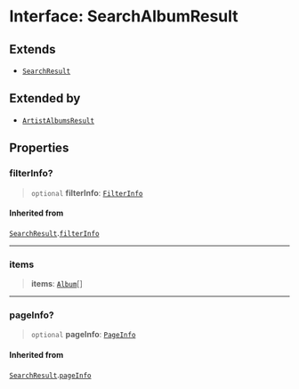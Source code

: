 # Interface: SearchAlbumResult

## Extends

- [`SearchResult`](SearchResult.md)

## Extended by

- [`ArtistAlbumsResult`](ArtistAlbumsResult.md)

## Properties

### filterInfo?

> `optional` **filterInfo**: [`FilterInfo`](FilterInfo.md)

#### Inherited from

[`SearchResult`](SearchResult.md).[`filterInfo`](SearchResult.md#filterinfo)

***

### items

> **items**: [`Album`](Album.md)[]

***

### pageInfo?

> `optional` **pageInfo**: [`PageInfo`](PageInfo.md)

#### Inherited from

[`SearchResult`](SearchResult.md).[`pageInfo`](SearchResult.md#pageinfo)
